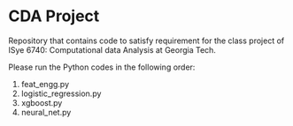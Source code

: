 # CDA Project
Repository that contains code to satisfy requirement for the class project of ISye 6740: Computational data Analysis at Georgia Tech.

Please run the Python codes in the following order:

1. feat_engg.py
2. logistic_regression.py
3. xgboost.py
4. neural_net.py
